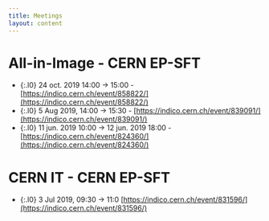 ```yaml
---
title: Meetings
layout: content
---
```


# All-in-Image - CERN EP-SFT

- {:.l0} 24 oct. 2019 14:00 → 15:00 - [https://indico.cern.ch/event/858822/](https://indico.cern.ch/event/858822/)
- {:.l0}  5 Aug 2019, 14:00  → 15:30 - [https://indico.cern.ch/event/839091/](https://indico.cern.ch/event/839091/)
- {:.l0} 11 jun. 2019 10:00  → 12 jun. 2019 18:00  - [https://indico.cern.ch/event/824360/](https://indico.cern.ch/event/824360/)


# CERN IT - CERN EP-SFT

- {:.l0} 3 Jul 2019, 09:30  → 11:0  [https://indico.cern.ch/event/831596/](https://indico.cern.ch/event/831596/)
